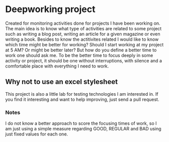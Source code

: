 # Deepworking project

Created for monitoring activities done for projects I have been working on. The main idea is to know what type of activities are related to some project such as writing a blog post, writing an article for a given magazine or even writing a book. Besides to know the actitivites related I would like to know which time might be better for working? Should I start working at my project at 5 AM? Or might be better later? But how do you define a better time to work one should ask me. To be the better time to focus deeply in some activity or project, it should be one without interruptions, with silence and a comfortable place with everything I need to work.

## Why not to use an excel stylesheet

This project is also a little lab for testing technologies I am interested in. If you find it interesting and want to help improving, just send a pull request.

### Notes

I do not know a better approach to score the focusing times of work, so I am just using a simple measure regarding GOOD, REGULAR and BAD using just fixed values for each one.